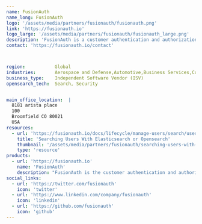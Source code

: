 ```yaml
---
name: FusionAuth
name_long: FusionAuth
logo: '/assets/media/partners/fusionauth/fusionauth.png'
link: 'https://fusionauth.io'
logo_large: '/assets/media/partners/fusionauth/fusionauth_large.png'
description: 'FusionAuth is a customer authentication and authorization platform.'
contact: 'https://fusionauth.io/contact'



region:           Global
industries:       Aerospace and Defense,Automotive,Business Services,Consumer Services,Energy and Utilities,Education,Financial Services,Manufacturing,Media and Entertainment,Healthcare,Non-Profit,Public Sector,Retail and e-Commerce,Software and Technology,Supply Chain
business_type:    Independent Software Vendor (ISV)
opensearch_tech:  Search, Security


main_office_location:  |
  8181 arista place
  100
  Broomfield CO 80021
  USA
resources: 
  - url: 'https://fusionauth.io/docs/lifecycle/manage-users/search/user-search-with-elasticsearch'
    title: 'Searching Users With Elasticsearch or Opensearch'
    thumbnail: '/assets/media/partners/fusionauth/searching-users-with-elasticsearch-or-opensearch.png'
    type: 'resource'
products:
  - url: 'https://fusionauth.io'
    name: 'FusionAuth'
    description: "FusionAuth is the customer authentication and authorization platform that makes developers' lives awesome. You'll get all the features your app needs plus a customizable, scalable solution you can run on any computer, anywhere in the world."
social_links:
  - url: 'https://twitter.com/fusionauth'
    icon: 'twitter'
  - url: 'https://www.linkedin.com/company/fusionauth'
    icon: 'linkedin'
  - url: 'https://github.com/fusionauth'
    icon: 'github'
---
```

